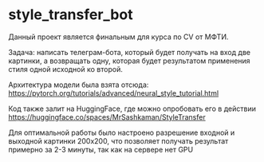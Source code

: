 # style_transfer_bot

Данный проект является финальным для курса по CV от МФТИ.

Задача: написать телеграм-бота, который будет получать на вход две картинки, а возвращать одну, которая будет результатом применения стиля одной исходной ко второй.

Архитектура модели была взята отсюда:
https://pytorch.org/tutorials/advanced/neural_style_tutorial.html

Код также залит на HuggingFace, где можно опробовать его в действии
https://huggingface.co/spaces/MrSashkaman/StyleTransfer

Для оптимальной работы было настроено разрешение входной и выходной картинки 200x200, что позволяет получать результат примерно за 2-3 минуты, так как на сервере нет GPU






